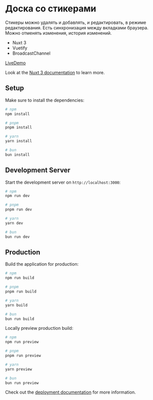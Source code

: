 # Доска со стикерами

Стикеры можно удалять и добавлять, и редактировать, в режиме редактирования. Есть синхронизация между вкладками браузера. Можно отменять изменения, история изменений.

- Nuxt 3
- Vuetify
- BroadcastChannel 

[LiveDemo](https://lazenyuk-dmitry.github.io/sticker_board_test/)

Look at the [Nuxt 3 documentation](https://nuxt.com/docs/getting-started/introduction) to learn more.

## Setup

Make sure to install the dependencies:

```bash
# npm
npm install

# pnpm
pnpm install

# yarn
yarn install

# bun
bun install
```

## Development Server

Start the development server on `http://localhost:3000`:

```bash
# npm
npm run dev

# pnpm
pnpm run dev

# yarn
yarn dev

# bun
bun run dev
```

## Production

Build the application for production:

```bash
# npm
npm run build

# pnpm
pnpm run build

# yarn
yarn build

# bun
bun run build
```

Locally preview production build:

```bash
# npm
npm run preview

# pnpm
pnpm run preview

# yarn
yarn preview

# bun
bun run preview
```

Check out the [deployment documentation](https://nuxt.com/docs/getting-started/deployment) for more information.
